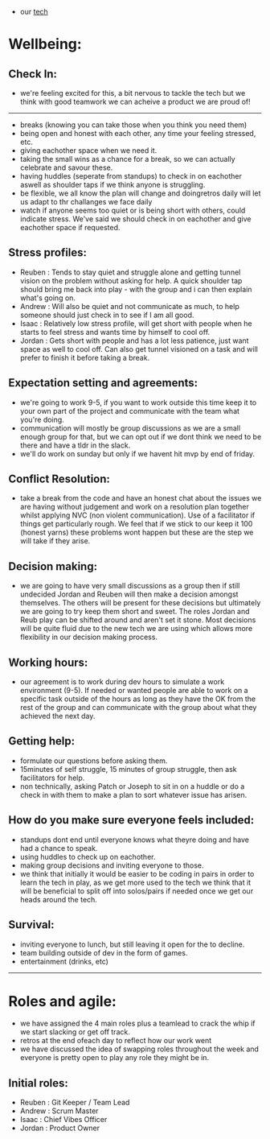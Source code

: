 - our [tech](/documentation/Tech.md)

# Wellbeing:

## Check In:
- we're feeling excited for this, a bit nervous to tackle the tech but we think with good teamwork we can acheive a product we are proud of!

---

- breaks (knowing you can take those when you think you need them)
- being open and honest with each other, any time your feeling stressed, etc.
- giving eachother space when we need it.
- taking the small wins as a chance for a break, so we can actually celebrate and savour these.
- having huddles (seperate from standups) to check in on eachother aswell as shoulder taps if we think anyone is struggling.
- be flexible, we all know the plan will change and doingretros daily will let us adapt to thr challanges we face daily
- watch if anyone seems too quiet or is being short with others, could indicate stress. We've said we should check in on eachother and give eachother space if requested.

## Stress profiles:
- Reuben : Tends to stay quiet and struggle alone and getting tunnel vision on the problem without asking for help. A quick shoulder tap should bring me back into play - with the group and i can then explain what's going on.
- Andrew : Will also be quiet and not communicate as much, to help someone should just check in to see if I am all good.
- Isaac : Relatively low stress profile, will get short with people when he starts to feel stress and wants time by himself to cool off.
- Jordan : Gets short with people and has a lot less patience, just want space as well to cool off. Can also get tunnel visioned on a task and will prefer to finish it before taking a break.

## Expectation setting and agreements:
- we're going to work 9-5, if you want to work outside this time keep it to your own part of the project and communicate with the team what you're doing.
- communication will mostly be group discussions as we are a small enough group for that, but we can opt out if we dont think we need to be there and have a tldr in the slack.
- we'll do work on sunday but only if we havent hit mvp by end of friday.

## Conflict Resolution: 
- take a break from the code and have an honest chat about the issues we are having without judgement and work on a resolution plan together whilst applying NVC (non violent communication). Use of a facilitator if things get particularly rough. We feel that if we stick to our keep it 100 (honest yarns) these problems wont happen but these are the step we will take if they arise.

## Decision making: 
- we are going to have very small discussions as a group then if still undecided Jordan and Reuben will then make a decision amongst themselves. The others will be present for these decisions but ultimately we are going to try keep them short and sweet. The roles Jordan and Reub play can be shifted around and aren't set it stone. Most decisions will be quite fluid due to the new tech we are using which allows more flexibility in our decision making process.

## Working hours: 
- our agreement is to work during dev hours to simulate a work environment (9-5). If needed or wanted people are able to work on a specific task outside of the hours as long as they have the OK from the rest of the group and can communicate with the group about what they achieved the next day.

## Getting help:
- formulate our questions before asking them.
- 15minutes of self struggle, 15 minutes of group struggle, then ask facilitators for help.
- non technically, asking Patch or Joseph to sit in on a huddle or do a check in with them to make a plan to sort whatever issue has arisen.

## How do you make sure everyone feels included:
- standups dont end until everyone knows what theyre doing and have had a chance to speak.
- using huddles to check up on eachother.
- making group decisions and inviting everyone to those.
- we think that initially it would be easier to be coding in pairs in order to learn the tech in play, as we get more used to the tech we think that it will be beneficial to split off into solos/pairs
 if needed once we get our heads around the tech.

## Survival:
- inviting everyone to lunch, but still leaving it open for the to decline.
- team building outside of dev in the form of games.
- entertainment (drinks, etc)

---

# Roles and agile:
- we have assigned the 4 main roles plus a teamlead to crack the whip if we start slacking or get off track.
- retros at the end ofeach day to reflect how our work went
- we have discussed the idea of swapping roles throughout the week and everyone is pretty open to play any role they might be in.

## Initial roles:
- Reuben :  Git Keeper / Team Lead
- Andrew : Scrum Master
- Isaac : Chief Vibes Officer
- Jordan : Product Owner



